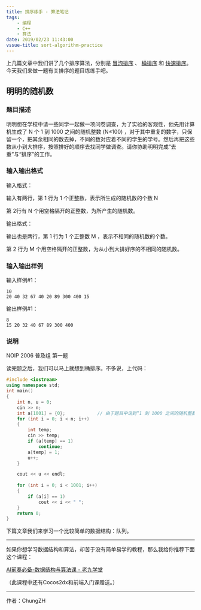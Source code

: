 ```yaml
---
title: 排序练手 - 算法笔记
tags: 
    - 编程
    - C++
    - 算法
date: 2019/02/23 11:43:00
vssue-title: sort-algorithm-practice
---
```

上几篇文章中我们讲了几个排序算法，分别是 [冒泡排序](https://chungzh.cn/02/) 、 [桶排序](https://chungzh.cn/09/) 和 [快速排序](https://chungzh.cn/10/)。今天我们来做一题有关排序的题目练练手吧。

<!-- More -->

## 明明的随机数

### 题目描述

明明想在学校中请一些同学一起做一项问卷调查，为了实验的客观性，他先用计算机生成了 N 个 1 到 1000 之间的随机整数 (N≤100) ，对于其中重复的数字，只保留一个，把其余相同的数去掉，不同的数对应着不同的学生的学号。然后再把这些数从小到大排序，按照排好的顺序去找同学做调查。请你协助明明完成“去重”与“排序”的工作。



### 输入输出格式

输入格式：

输入有两行，第 1 行为 1 个正整数，表示所生成的随机数的个数 N

第 2行有 N 个用空格隔开的正整数，为所产生的随机数。



输出格式：

输出也是两行，第 1 行为 1 个正整数 M ，表示不相同的随机数的个数。

第 2 行为 M 个用空格隔开的正整数，为从小到大排好序的不相同的随机数。



### 输入输出样例

输入样例#1：

```
10
20 40 32 67 40 20 89 300 400 15
```

输出样例#1：

```
8
15 20 32 40 67 89 300 400
```

### 说明

NOIP 2006 普及组 第一题



读完题之后，我们可以马上就想到桶排序。不多说，上代码：

```cpp
#include <iostream>
using namespace std;
int main()
{
    int n, u = 0;
    cin >> n;
    int a[1001] = {0};            // 由于题目中说到“1 到 1000 之间的随机整数”，这里就建立一个有1001个数的数组并初始化为0。
    for (int i = 0; i < n; i++)
    {
        int temp;
        cin >> temp;
        if (a[temp] == 1)
            continue;
        a[temp] = 1;
        u++;
    }

    cout << u << endl;
    
    for (int i = 0; i < 1001; i++)
    {
        if (a[i] == 1)
            cout << i << " ";
    }
    return 0;
}


```



下篇文章我们来学习一个比较简单的数据结构：队列。

------


如果你想学习数据结构和算法，却苦于没有简单易学的教程，那么我给你推荐下面这个课程：

[AI前奏必备-数据结构与算法课 - 老九学堂](https://study.163.com/course/introduction/1004943019.htm?share=1&shareId=1033054447)

（此课程中还有Cocos2dx和前端入门课赠送。）

------

作者：ChungZH